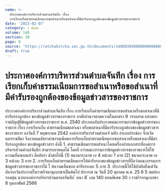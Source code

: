 ```yaml
---
name: >-
  ประกาศองค์การบริหารส่วนตำบลจันทึก เรื่อง
  การเรียกเก็บค่าธรรมเนียมการขอสำเนาหรือขอสำเนาที่มีคำรับรองถูกต้องของข้อมูลข่าวสารของราชการ
date: '2023-02-07'
category: ง พิเศษ
volume: 140
section: 30
page: 8
source: 'https://ratchakitcha.soc.go.th/documents/140D030S0000000000800.pdf'
draft: true
---
```


# ประกาศองค์การบริหารส่วนตำบลจันทึก เรื่อง การเรียกเก็บค่าธรรมเนียมการขอสำเนาหรือขอสำเนาที่มีคำรับรองถูกต้องของข้อมูลข่าวสารของราชการ

ประกาศองค์การบริหารส่วนตำบลจันทึก เรื่อง การเรียกเก็บค่าธรรมเนียมการขอสำเนาหรือขอสาเนาที่มีคำรับรองถูกต้อง ของข้อมูลข่าวสารของราชการ อาศัยอำนาจตามความในมาตรา 9 วรรคสาม แห่งพระราชบัญญัติข้อมูลข่าวสารของราชการ พ.ศ. 2540 ประกอบกับประกาศคณะกรรมการข้อมูลข่าวสารของราชการ เรื่อง การเรียกเก็บ ค่าธรรมเนียมขอสาเนา หรือขอสาเนาที่มีคารับรองถูกต้องของข้อมูลข่าวสารของราชการ ลงวันที่ 7 พฤษภาคม 2542 องค์การบริหารส่วนตำบลจั นทึก อำเภอปากช่อง จังหวัดนครราชสีมา จึงกาหนดอัตราค่าธรรมเนียมการเรียกเก็บค่าธรรมเนียมการขอสาเนาหรือขอสาเนาที่มีคำรับรองถูกต้อง ของข้อมูลข่าวสาร ดังนี้ 1. ค่าธรรมเนียมการขอสำเนาโดยเครื่องถ่ายเอกสารที่องค์การบริหารส่วนตำบลจันทึก สามารถกาหนดได้ โดยถื อว่าคณะกรรมการข้อมูลข่าวสารของราชการได้ให้ความเห็นชอบแล้ว คืออัตรา ดังต่อไปนี้ (1) ขนาดกระดาษ เอ 4 หน้าละ 1 บาท (2) ขนาดกระดาษ เอ 3 หน้าละ 3 บาท 2. การเรียกเก็บค่าธรรมเนียมการให้คำรับรองของข้อมูลข่าวสารที่ถือว่าคณะกรรมการ ข้อมูลข่าวสารของราชการได้ ใ ห้ความเห็นชอบ คำรับรองละ 5 บาท 3. ประกาศนี้ให้ใช้บังคับตั้งแต่วันถัดจากวันประกาศในราชกิจนานุเบกษาเป็นต้นไป ประกาศ ณ วันที่ 20 ตุลาคม พ.ศ. 25 6 5 สมปอง รอดตุ่น นายกองค์การบริหารส่วนตาบลจันทึก ้ หนา 8 ่ เลม 140 ตอนพิเศษ 30 ง ราชกิจจานุเบกษา 8 กุมภาพันธ์ 2566
